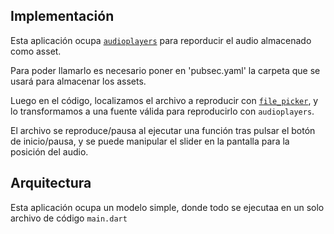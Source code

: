 ## Implementación

Esta aplicación ocupa [`audioplayers`](https://pub.dev/packages/audioplayers) para reporducir el audio almacenado como asset.

Para poder llamarlo es necesario poner en 'pubsec.yaml' la carpeta que se usará para almacenar los assets.

Luego en el código, localizamos el archivo a reproducir con [`file_picker`](https://pub.dev/packages/file_picker), y lo transformamos a una fuente válida para reproducirlo con `audioplayers`.

El archivo se reproduce/pausa al ejecutar una función tras pulsar el botón de inicio/pausa, y se puede manipular el slider en la pantalla para la posición del audio.

## Arquitectura

Esta aplicación ocupa un modelo simple, donde todo se ejecutaa en un solo archivo de código `main.dart`
